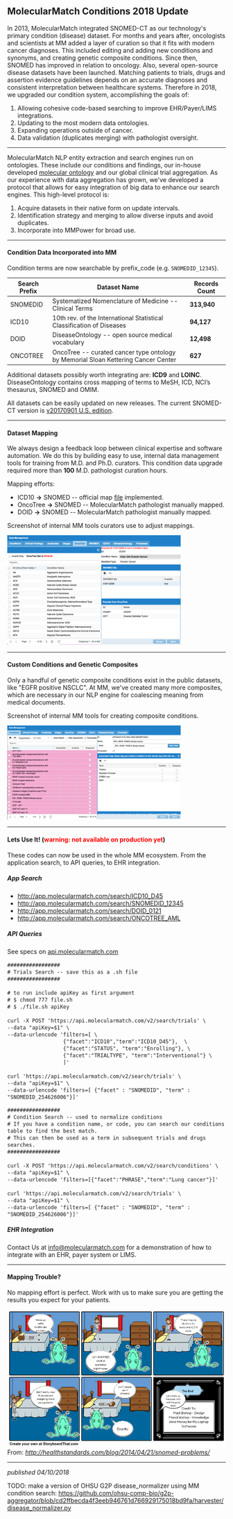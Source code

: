## MolecularMatch Conditions 2018 Update

In 2013, MolecularMatch integrated SNOMED-CT as our technology's primary condition (disease) dataset. For months and years after, oncologists and scientists at MM added a layer of curation so that it fits with modern cancer diagnoses. This included editing and adding new conditions and synonyms, and creating genetic composite conditions. Since then, SNOMED has improved in relation to oncology. Also, several open-source disease datasets have been launched. Matching patients to trials, drugs and assertion evidence guidelines depends on an accurate diagnoses and consistent interpretation between healthcare systems. Therefore in 2018, we upgraded our condition system, accomplishing the goals of:

1. Allowing cohesive code-based searching to improve EHR/Payer/LIMS integrations.
2. Updating to the most modern data ontologies.
3. Expanding operations outside of cancer.
4. Data validation (duplicates merging) with pathologist oversight.

---------

MolecularMatch NLP entity extraction and search engines run on ontologies. These include our conditions and findings, our in-house developed [molecular ontology](https://api.molecularmatch.com/#parentLevelMutations) and our global clinical trial aggregation. As our experience with data aggregation has grown, we've developed a protocol that allows for easy integration of big data to enhance our search engines. This high-level protocol is:

1. Acquire datasets in their native form on update intervals.
2. Identification strategy and merging to allow diverse inputs and avoid duplicates.
3. Incorporate into MMPower for broad use.

---------

#### Condition Data Incorporated into MM
Condition terms are now searchable by prefix_code (e.g. `SNOMEDID_12345`).

| Search Prefix | Dataset Name | Records Count |
|---|---|---|
| SNOMEDID | Systematized Nomenclature of Medicine -- Clinical Terms | **313,940** |
| ICD10 | 10th rev. of the International Statistical Classification of Diseases | **94,127** |
| DOID | DiseaseOntology -- open source medical vocabulary | **12,498** |
| ONCOTREE | OncoTree -- curated cancer type ontology by Memorial Sloan Kettering Cancer Center | **627** |

Additional datasets possibly worth integrating are: **ICD9** and **LOINC**. DiseaseOntology contains cross mapping of terms to MeSH, ICD, NCI’s thesaurus, SNOMED and OMIM.

All datasets can be easily updated on new releases. The current SNOMED-CT version is [v20170901 U.S. edition](https://confluence.ihtsdotools.org/display/RMT/SNOMED+CT+Managed+Service+-+US+Edition+Release+Notes+-+September+2017).

---------

#### Dataset Mapping

We always design a feedback loop between clinical expertise and software automation. We do this by building easy to use, internal data management tools for training from M.D. and Ph.D. curators. This condition data upgrade required more than **100** M.D. pathologist curation hours.

Mapping efforts:

- ICD10 **→** SNOMED -- official map [file](https://www.nlm.nih.gov/research/umls/mapping_projects/snomedct_to_icd10cm.html) implemented.
- OncoTree **→** SNOMED -- MolecularMatch pathologist manually mapped.
- DOID **→** SNOMED -- MolecularMatch pathologist manually mapped.

Screenshot of internal MM tools curators use to adjust mappings.
<!-- ![](images/oncotreemapping.png) -->
<img src="images/oncotreemapping.png" style="width: 400px;"/>


---------

#### Custom Conditions and Genetic Composites

Only a handful of genetic composite conditions exist in the public datasets, like "EGFR positive NSCLC". At MM, we've created many more composites, which are necessary in our NLP engine for coalescing meaning from medical documents.

Screenshot of internal MM tools for creating composite conditions.
<!-- ![](images/composites.png) -->
<img src="images/composites.png" style="width: 400px;"/>


---------

#### Lets Use It! (<a style="color:red;">warning: not available on production yet</a>)

These codes can now be used in the whole MM ecosystem. From the application search, to API queries, to EHR integration.

##### App Search

- http://app.molecularmatch.com/search/ICD10_D45
- http://app.molecularmatch.com/search/SNOMEDID_12345
- http://app.molecularmatch.com/search/DOID_0121
- http://app.molecularmatch.com/search/ONCOTREE_AML


##### API Queries
See specs on [api.molecularmatch.com](http://api.molecularmatch.com)

```
#################
# Trials Search -- save this as a .sh file
#################

# to run include apiKey as first argument
# $ chmod 777 file.sh
# $ ./file.sh apiKey

curl -X POST 'https://api.molecularmatch.com/v2/search/trials' \
--data "apiKey=$1" \
--data-urlencode 'filters=[ \
                  {"facet":"ICD10","term":"ICD10_D45"},  \
                  {"facet":"STATUS", "term":"Enrolling"}, \
                  {"facet":"TRIALTYPE", "term":"Interventional"} \
                  ]'

curl 'https://api.molecularmatch.com/v2/search/trials' \
--data "apiKey=$1" \
--data-urlencode 'filters=[ {"facet" : "SNOMEDID", "term" : "SNOMEDID_254626006"}]'
```

```
#################
# Condition Search -- used to normalize conditions
# If you have a condition name, or code, you can search our conditions table to find the best match.
# This can then be used as a term in subsequent trials and drugs searches.
#################

curl -X POST 'https://api.molecularmatch.com/v2/search/conditions' \
--data "apiKey=$1" \
--data-urlencode 'filters=[{"facet":"PHRASE","term":"Lung cancer"}]'

curl 'https://api.molecularmatch.com/v2/search/trials' \
--data "apiKey=$1" \
--data-urlencode 'filters=[ {"facet" : "SNOMEDID", "term" : "SNOMEDID_254626006"}]'
```

##### EHR Integration
Contact Us at <info@molecularmatch.com> for a demonstration of how to integrate with an EHR, payer system or LIMS.

---------

#### Mapping Trouble?
No mapping effort is perfect. Work with us to make sure you are getting the results you expect for your patients.

![](images/snomed1.png)
From: *http://healthstandards.com/blog/2014/04/21/snomed-problems/*

---------
*published 04/10/2018*

TODO: make a version of OHSU G2P disease_normalizer using MM condition search:
https://github.com/ohsu-comp-bio/g2p-aggregator/blob/cd2ffbecda4f3eeb946761d766929175018bd9fa/harvester/disease_normalizer.py
